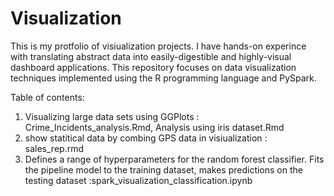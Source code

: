 # Visualization
This is my protfolio of visiualization projects.
I have hands-on experince with translating abstract data into easily-digestible and highly-visual dashboard applications. This repository focuses on data visualization techniques implemented using the R programming language and PySpark.
 
Table of contents: 
1. Visualizing large data sets using GGPlots : Crime_Incidents_analysis.Rmd,  Analysis using iris dataset.Rmd
2. show statitical data by combing GPS data in visiualization : sales_rep.rmd
3. Defines a range of hyperparameters for the random forest classifier. Fits the pipeline model to the training dataset, makes predictions on the testing dataset :spark_visualization_classification.ipynb

